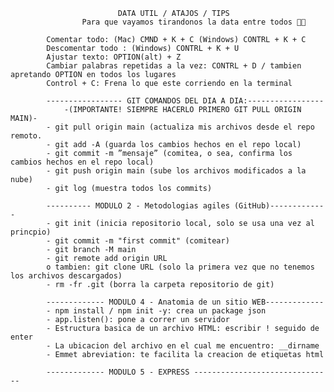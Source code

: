                             DATA UTIL / ATAJOS / TIPS
                    Para que vayamos tirandonos la data entre todos 👍🏽

            Comentar todo: (Mac) CMND + K + C (Windows) CONTRL + K + C
            Descomentar todo : (Windows) CONTRL + K + U
            Ajustar texto: OPTION(alt) + Z
            Cambiar palabras repetidas a la vez: CONTRL + D / tambien apretando OPTION en todos los lugares
            Control + C: Frena lo que este corriendo en la terminal

            ----------------- GIT COMANDOS DEL DIA A DIA:-----------------
                -(IMPORTANTE! SIEMPRE HACERLO PRIMERO GIT PULL ORIGIN MAIN)-
            - git pull origin main (actualiza mis archivos desde el repo remoto.   
            - git add -A (guarda los cambios hechos en el repo local)
            - git commit -m ”mensaje” (comitea, o sea, confirma los cambios hechos en el repo local)
            - git push origin main (sube los archivos modificados a la nube)
            - git log (muestra todos los commits)

            ---------- MODULO 2 - Metodologias agiles (GitHub)-------------
            - git init (inicia repositorio local, solo se usa una vez al princpio)
            - git commit -m "first commit" (comitear)
            - git branch -M main
            - git remote add origin URL
            o tambien: git clone URL (solo la primera vez que no tenemos los archivos descargados)
            - rm -fr .git (borra la carpeta repositorio de git)
 
            ------------- MODULO 4 - Anatomia de un sitio WEB-------------
            - npm install / npm init -y: crea un package json
            - app.listen(): pone a correr un servidor
            - Estructura basica de un archivo HTML: escribir ! seguido de enter
            - La ubicacion del archivo en el cual me encuentro: __dirname
            - Emmet abreviation: te facilita la creacion de etiquetas html
    
            ------------- MODULO 5 - EXPRESS ------------------------------- 